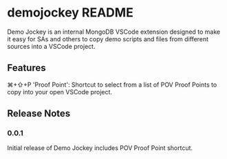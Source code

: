 # demojockey README

Demo Jockey is an internal MongoDB VSCode extension designed to make it easy for SAs and others to copy demo scripts and files from different sources into a VSCode project.

## Features

⌘+⇧+P 'Proof Point': Shortcut to select from a list of POV Proof Points to copy into your open VSCode project.

## Release Notes

### 0.0.1

Initial release of Demo Jockey includes POV Proof Point shortcut.